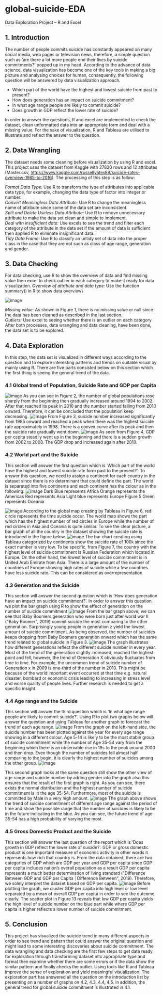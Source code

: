 # global-suicide-EDA
Data Exploration Project – R and Excel
## 1. Introduction
The number of people commits suicide has constantly appeared on many social media, web pages or television news, therefore, a simple question such as ‘are there a lot more people end their lives by suicide commitments?’ popped up in my head. According to the advance of data science, data visualization has become one of the key tools in making a big picture and analysing choices for human, consequently, the following question will be answered by data visualization approach.

- Which part of the world have the highest and lowest suicide from past to present?
- How does generation has an impact on suicide commitment?
- In what age range people are likely to commit suicide? 
- Does growth in GDP reflect the lower rate of suicide?

In order to answer the questions, R and excel are implemented to check the dataset, clean unformatted data into an appropriate form and deal with a missing value. For the sake of visualization, R and Tableau are utilised to illustrate and reflect the answer to the question.

## 2. Data Wrangling
The dataset needs some cleaning before visualization by using R and excel. This project uses the dataset from Kaggle with 27820 rows and 12 attributes (Master.csv, https://www.kaggle.com/russellyates88/suicide-rates-overview-1985-to-2016). The processing of this step is as follow:

*Format Data Type:* Use R to transform the type of attributes into applicable data type, for example, changing the data type of factor into integer or number.\
*Convert Meaningless Data Attribute:* Use R to change the meaningless name of attribute since some of the data set are inconsistent.\
*Split and Delete Useless Data Attribute:* Use R to remove unnecessary attribute to make the data set clean and simple to implement.\
*Deal with insufficient data:* Use excels to see the trend and filter each category of the attribute in the data set if the amount of data is sufficient then applied R to eliminate insignificant data.\
*Tidy Data Frame:* Use R to classify an untidy set of data into the proper class in the case that they are not such as class of age range, generation and gender.

## 3. Data Checking
For data checking, use R to show the overview of data and find missing value then excel to check outlier in each category to make it ready for data visualization.
*Overview of attribute and data type:* Use the function summary() in R to show data overview\

![image](https://user-images.githubusercontent.com/70103737/119267587-ad7d7880-bc32-11eb-8390-e570affb7db9.png)

*Missing value:* As shown in Figure 1, there is no missing value or null since the data has been cleaned as described in the last section.\
*Outliers:* Use excel to seeing whether there is an outlier on each category\
After both processes, data wrangling and data cleaning, have been done, the data set is to be explored.

## 4. Data Exploration
In this step, the data set is visualized in different ways according to the question and to explore interesting patterns and trends on suitable visual by mainly using R. There are five parts consisted below on this section which the first thing is seeing the general trend of the data.
### 4.1 Global trend of Population, Suicide Rate and GDP per Capita
![image](https://user-images.githubusercontent.com/70103737/119267607-bd955800-bc32-11eb-88c4-f0454d7de025.png)
As you can see in Figure 2, the number of global populations rose sharply from the beginning then gradually increased around 1994 to 2002. After that reached its peak in 2010 and the number started falling from 2010 onward. Therefore, it can be concluded that the population keep decreasing.
![image](https://user-images.githubusercontent.com/70103737/119267623-c8e88380-bc32-11eb-92a6-683bbf19f943.png)
From Figure 3, suicide number increased significantly from 1985 onward and reached a peak when there was the highest suicide rate approximately in 1998. There is a convex curve after its peak and then the suicide rate gradually went down.
![image](https://user-images.githubusercontent.com/70103737/119267629-d1d95500-bc32-11eb-9524-992d9d8cb2f5.png)
As seen from Figure 4, GDP per capita steadily went up in the beginning and there is a sudden growth from 2002 to 2008. The GDP drop and increased again after 2010.
### 4.2 World part and the Suicide
This section will answer the first question which is ‘Which part of the world have the highest and lowest suicide rate form past to the present?’. To answer this question, we need to assign a continent for each country in the dataset since there is no determinant that could define the part. The world is separated into five continents and each continent has the colour as in the following:
![image](https://user-images.githubusercontent.com/70103737/119267644-e289cb00-bc32-11eb-9db4-4ffe26928f4e.png)
Dark Blue represents Africa
Orange represents the Americas
Red represents Asia
Light blue represents Europe
Figure 5 Green represents Oceania

![image](https://user-images.githubusercontent.com/70103737/119267655-ed446000-bc32-11eb-874c-517c5c9116ad.png)
According to the global map creating by Tableau in Figure 6, red circle represents the time suicide occur. The world map shows the part which has the highest number of red circles in Europe while the number of red circles in Asia and Oceania is quite similar. To see the clear picture, a bar graph of all the country in the dataset showing the suicide rate is introduced in the figure below.
![image](https://user-images.githubusercontent.com/70103737/119267669-f59c9b00-bc32-11eb-90db-ca68573e89b5.png)
The bar chart creating using Tableau categorized by continents show the suicide rate of 100k since the exact number is very low.
To be specific, from Figure 7, the country with the highest level of suicide commitment is Russian Federation which located in Europe. On the other hand, the lowest level of suicide commitment is in United Arab Emirate from Asia.
There is a large amount of the number of countries of Europe showing high rates of suicide while a few countries have less suicide rate. This can be considered as overrepresentation.

### 4.3 Generation and the Suicide
This section will answer the second question which is ‘How does generation have an impact on suicide commitment?’. In order to answer this question, we plot the bar graph using R to show the effect of generation on the number of suicide commitment
![image](https://user-images.githubusercontent.com/70103737/119267681-03eab700-bc33-11eb-9d2c-c245f1cd0b76.png)
From the bar graph above, we can see that Baby Boomers generation who were born just after world war II ("Baby Boomer", 2019) commit suicide the most comparing to the other generation. Surprisingly young people in generation z yield the lowest amount of suicide commitment. As being observed, the number of suicides keeps dropping from Baby Boomers generation onward which has the same trend related to global suicide in Figure 3.
![image](https://user-images.githubusercontent.com/70103737/119267691-0c42f200-bc33-11eb-98b0-506df6b7130e.png)
The graph illustrates how different generations reflect the different suicide number in every year. Most of the trend of the generation slightly increased, reached the highest point and fell, however, the trend of Generation X obviously fluctuates from time to time. For example, the uncommon trend of suicide number of Generation x in 2009 is one-third of the
number in 2010. This might be because of the world important event occurred at that time e.g. natural disaster, bombard or economic crisis leading to increasing in stress level and worse quality of people lives. Further research is needed to get a specific insight.
### 4.4 Age range and the Suicide
This section will answer the third question which is ‘In what age range people are likely to commit suicide?’. Using R to plot two graphs below will answer the question and using Tableau for another graph to forecast the trend of each age range.
![image](https://user-images.githubusercontent.com/70103737/119267717-27156680-bc33-11eb-9d69-14417a4439b4.png)
From the graph on the left-hand side, the suicide number has been plotted against the year for every age range showing in a different colour. Age 5-14 is likely to be the most stable group of suicide commitment while the number of Age 35-54 vary from the beginning which there is an observable rise in 19s to the peak around 2000 and then drop. Even though the number of suicides fell almost half comparing to the begin, it is clearly the highest number of suicides among the other group.
![image](https://user-images.githubusercontent.com/70103737/119267728-2e3c7480-bc33-11eb-9453-d4535e4d3274.png)

This second graph looks at the same question still show the other view of age range and suicide number by adding gender into the graph also this ensures that the result of the first graph is right. As you can see, there exists the normal distribution and the highest number of suicide commitment is in the age 35-54. Furthermore, most of the suicide is committed by Male in a very high amount.
![image](https://user-images.githubusercontent.com/70103737/119267737-35638280-bc33-11eb-8f49-6738b12814e6.png)
The graph above shows the trend of suicide commitment of different age range against the period of time and show the possible range that the number of suicides is likely to be in the future indicating in the blue. As you can see, the future trend of age 35-54 has a high probability of varying the most.
### 4.5 Gross Domestic Product and the Suicide
This section will answer the last question of the report which is ‘Does growth in GDP reflect the lower rate of suicide?’. GDP or gross domestic product is one important measure of economic activity in other words it represents how rich that country is. From the data obtained, there are two categories of GDP which are GDP per year and GDP per capita since GDP per capita includes nation’s overall population as a result GDP per capita represents a much better determination of living standard ("Difference Between GDP and GDP per Capita | Difference Between", 2019). Therefore, we solely interpret the dataset based on GDP per capita.
![image](https://user-images.githubusercontent.com/70103737/119267749-3dbbbd80-bc33-11eb-816e-d717a964b1fc.png)
Before plotting the graph, we cluster GDP per capita into high level or low level separated by a mean of overall GDP per capita in order to see the outcome clearly. The scatter plot in Figure 13 reveals that low GDP per capita yields the high level of suicide number on the blue part while where GDP per capita is higher reflects a lower number of suicide commitment.
## 5. Conclusion
This project has visualized the suicide trend in many different aspects in order to see trend and pattern that could answer the original question and might lead to some interesting discoveries about suicide commitment. The data wrangling and data checking are the first few steps to get data ready for exploration through transforming dataset into appropriate type and format then examine whether there are some errors or if the data show the similar pattern and finally checks the outlier. Using tools like R and Tableau improve the sense of exploration and yield meaningful visualization. The exploration part has answered all the question on the introduction list by presenting on a number of graphs on 4.2, 4.3, 4.4, 4.5. In addition, the general trend for global suicide commitment is illustrated in 4.1.
